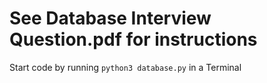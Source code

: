 # See Database Interview Question.pdf for instructions
Start code by running `python3 database.py` in a Terminal
